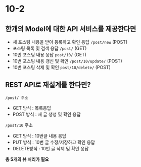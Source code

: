 # 10-2

## 한개의 Model에 대한 API 서비스를 제공한다면

- 새 포스팅 내용을 받아 등록하고 확인 응답 `/post/new` (POST)
- 포스팅 목록 및 검색 응답 `/post/` (GET)
- 10번 포스팅 내용 응답 `post/10/` (GET)
- 10번 포스팅 내용 갱신 및 확인 `/post/10/update/` (POST)
- 10번 포스팅 삭제 및 확인 `post/10/delete/` (POST)

## REST API로 재설계를 한다면?

`/post/ 주소`

- GET 방식 : 목록응답
- POST 방식 : 새 글 생성 및 확인 응답

`/post/10` 주소

- GET 방식 : 10번글 내용 응답
- PUT 방식 : 10번 글 수정/저장하고 확인 응답
- DELETE방식 : 10번 글 삭제 및 확인 응답

**총 5개의 뷰 처리가 필요** 

